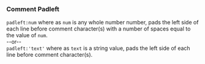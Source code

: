 ### Comment Padleft

`padleft:num` where as `num` is any whole number number, pads the left side of each line before comment character(s) with a number of spaces equal to the value of `num`.  
--or--  
`padleft:'text'` where as `text` is a string value, pads the left side of each line before comment character(s).  